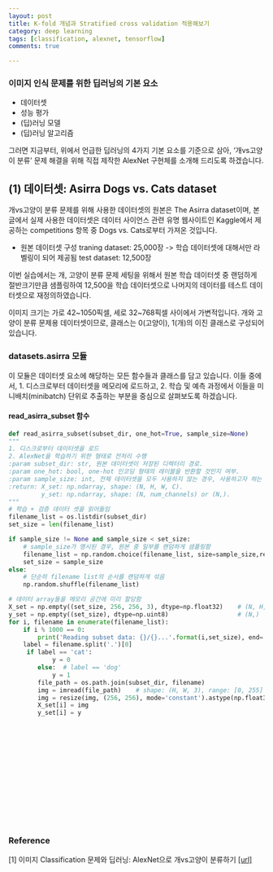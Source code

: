 ```yaml
---
layout: post
title: K-fold 개념과 Stratified cross validation 적용해보기
category: deep learning
tags: [classification, alexnet, tensorflow]
comments: true

---
```


### 이미지 인식 문제를 위한 딥러닝의 기본 요소
- 데이터셋
- 성능 평가
- (딥)러닝 모델
- (딥)러닝 알고리즘

그러면 지금부터, 위에서 언급한 딥러닝의 4가지 기본 요소를 기준으로 삼아, ‘개vs고양이 분류’ 문제 해결을 위해 직접 제작한 AlexNet 구현체를 소개해 드리도록 하겠습니다.

## (1) 데이터셋: Asirra Dogs vs. Cats dataset

개vs고양이 분류 문제를 위해 사용한 데이터셋의 원본은 The Asirra dataset이며, 본 글에서 실제 사용한 데이터셋은 데이터 사이언스 관련 유명 웹사이트인 Kaggle에서 제공하는 competitions 항목 중 Dogs vs. Cats로부터 가져온 것입니다.

- 원본 데이터셋 구성
traning dataset: 25,000장 -> 학습 데이터셋에 대해서만 라벨링이 되어 제공됨
test dataset: 12,500장

이번 실습에서는 개, 고양이 분류 문제 세팅을 위해서 원본 학습 데이터셋 중 랜덤하게 절반크기만큼 샘플링하여 12,500을 학습 데이터셋으로 나머지의 데이터를 테스트 데이터셋으로 재정의하였습니다.

이미지 크기는 가로 42~1050픽셀, 세로 32~768픽셀 사이에서 가변적입니다. 개와 고양이 분류 문제용 데이터셋이므로, 클래스는 0(고양이), 1(개)의 이진 클래스로 구성되어 있습니다.

### datasets.asirra 모듈
이 모듈은 데이터셋 요소에 해당하는 모든 함수들과 클래스를 담고 있습니다. 이들 중에서, 1. 디스크로부터 데이터셋을 메모리에 로드하고, 2. 학습 및 예측 과정에서 이들을 미니배치(minibatch) 단위로 추출하는 부분을 중심으로 살펴보도록 하겠습니다.

#### read_asirra_subset 함수
```python
def read_asirra_subset(subset_dir, one_hot=True, sample_size=None)
"""
1. 디스크로부터 데이터셋을 로드
2. AlexNet을 학습하기 위한 형태로 전처리 수행
:param subset_dir: str, 원본 데이터셋이 저장된 디렉터리 경로.
:param one_hot: bool, one-hot 인코딩 형태의 레이블을 반환할 것인지 여부.
:param sample_size: int, 전체 데이터셋을 모두 사용하지 않는 경우, 사용하고자 하는 샘플 이미지 개수.
:return: X_set: np.ndarray, shape: (N, H, W, C).
         y_set: np.ndarray, shape: (N, num_channels) or (N,).
"""
# 학습 + 검증 데이터 셋을 읽어들임
filename_list = os.listdir(subset_dir)
set_size = len(filename_list)

if sample_size != None and sample_size < set_size:
    # sample_size가 명시된 경우, 원본 중 일부를 랜덤하게 샘플링함
    filename_list = np.random.choice(filename_list, size=sample_size,replace=False)
    set_size = sample_size
else:
    # 단순히 filename list의 순서를 랜덤하게 섞음
    np.random.shuffle(filename_list)

# 데이터 array들을 메모리 공간에 미리 할당함
X_set = np.empty((set_size, 256, 256, 3), dtype=np.float32)    # (N, H, W, 3)
y_set = np.empty((set_size), dtype=np.uint8)                   # (N,)
for i, filename in enumerate(filename_list):
    if i % 1000 == 0:
        print('Reading subset data: {}/{}...'.format(i,set_size), end='\r')
    label = filename.split('.')[0]
     if label == 'cat':
            y = 0
        else:  # label == 'dog'
            y = 1
        file_path = os.path.join(subset_dir, filename)
        img = imread(file_path)    # shape: (H, W, 3), range: [0, 255]
        img = resize(img, (256, 256), mode='constant').astype(np.float32)    # (256, 256, 3), [0.0, 1.0]
        X_set[i] = img
        y_set[i] = y

















```














### Reference
[1] 이미지 Classification 문제와 딥러닝: AlexNet으로 개vs고양이 분류하기 [[url]](http://research.sualab.com/practice/2018/01/17/image-classification-deep-learning.html) <br/>